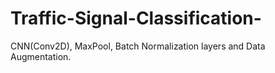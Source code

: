 # Traffic-Signal-Classification-
CNN(Conv2D), MaxPool, Batch Normalization layers and Data Augmentation.
